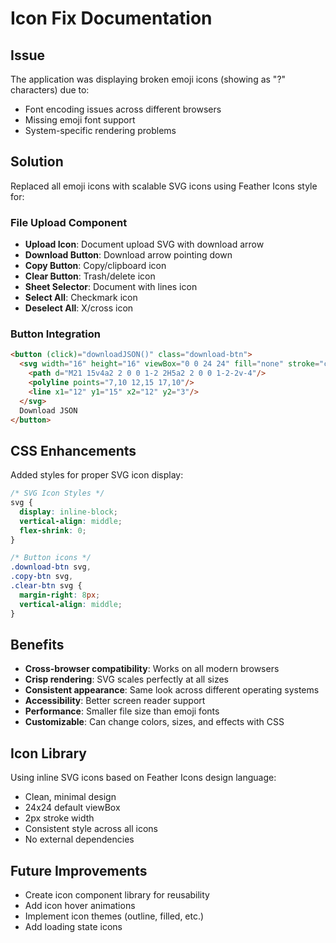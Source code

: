 # Icon Fix Documentation

## Issue
The application was displaying broken emoji icons (showing as "?" characters) due to:
- Font encoding issues across different browsers
- Missing emoji font support
- System-specific rendering problems

## Solution
Replaced all emoji icons with scalable SVG icons using Feather Icons style for:

### File Upload Component
- **Upload Icon**: Document upload SVG with download arrow
- **Download Button**: Download arrow pointing down
- **Copy Button**: Copy/clipboard icon
- **Clear Button**: Trash/delete icon
- **Sheet Selector**: Document with lines icon
- **Select All**: Checkmark icon  
- **Deselect All**: X/cross icon

### Button Integration
```html
<button (click)="downloadJSON()" class="download-btn">
  <svg width="16" height="16" viewBox="0 0 24 24" fill="none" stroke="currentColor" stroke-width="2">
    <path d="M21 15v4a2 2 0 0 1-2 2H5a2 2 0 0 1-2-2v-4"/>
    <polyline points="7,10 12,15 17,10"/>
    <line x1="12" y1="15" x2="12" y2="3"/>
  </svg>
  Download JSON
</button>
```

## CSS Enhancements
Added styles for proper SVG icon display:

```css
/* SVG Icon Styles */
svg {
  display: inline-block;
  vertical-align: middle;
  flex-shrink: 0;
}

/* Button icons */
.download-btn svg,
.copy-btn svg,
.clear-btn svg {
  margin-right: 8px;
  vertical-align: middle;
}
```

## Benefits
- **Cross-browser compatibility**: Works on all modern browsers
- **Crisp rendering**: SVG scales perfectly at all sizes
- **Consistent appearance**: Same look across different operating systems
- **Accessibility**: Better screen reader support
- **Performance**: Smaller file size than emoji fonts
- **Customizable**: Can change colors, sizes, and effects with CSS

## Icon Library
Using inline SVG icons based on Feather Icons design language:
- Clean, minimal design
- 24x24 default viewBox
- 2px stroke width
- Consistent style across all icons
- No external dependencies

## Future Improvements
- Create icon component library for reusability
- Add icon hover animations
- Implement icon themes (outline, filled, etc.)
- Add loading state icons
